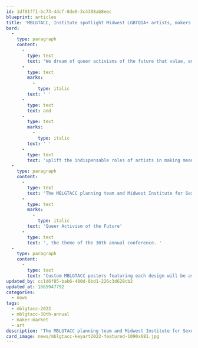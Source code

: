 ```yaml
---
id: 1df01ff1-bc73-4dcf-8de0-3c4308ab8eec
blueprint: articles
title: 'MBLGTACC, Institute spotlight Midwest LGBTQIA+ artists, makers'
bard:
  -
    type: paragraph
    content:
      -
        type: text
        text: 'We dream of queer activisms of the future that value, embrace,'
      -
        type: text
        marks:
          -
            type: italic
        text: ' '
      -
        type: text
        text: and
      -
        type: text
        marks:
          -
            type: italic
        text: ' '
      -
        type: text
        text: 'uplift the indispensable roles of artists in making meaning, building community, and inspiring change. And as a group of folks in some position to do so, we''re putting our money where our mouth is.'
  -
    type: paragraph
    content:
      -
        type: text
        text: 'The MBLGTACC planning team and Midwest Institute for Sexuality and Gender Diversity will feature the creative work of Nolan Mathieu Frank (@opensourcerer) and Maliya Brooks (@mmmaliyaaa) in Columbus this week. The selection followed their submissions for an open, public commission of art by LGBTQIA+ Midwesterners, and artists were asked to reflect on the meanings and possibilities of '
      -
        type: text
        marks:
          -
            type: italic
        text: 'Queer Activism of the Future'
      -
        type: text
        text: ', the theme of the 30th annual conference. '
  -
    type: paragraph
    content:
      -
        type: text
        text: 'Custom MBLGTACC posters featuring each design will be available for free to attendees at the Maker Market and Vendor Fair, while supplies last. Frank''s submission was also chosen for the cover of the keepsake program booklet. Both artists were compensated for their time and labor.'
updated_by: cc1d6f85-bab6-480d-8bd1-226c3d628cb2
updated_at: 1665947792
categories:
  - news
tags:
  - mblgtacc-2022
  - mblgtacc-30th-annual
  - maker-market
  - art
description: 'The MBLGTACC planning team and Midwest Institute for Sexuality and Gender Diversity will feature the creative work of Nolan Mathieu Frank (@opensourcerer) and Maliya Brooks (@mmmaliyaaa) in Columbus this week.'
card_image: news/mblgtacc-keyart2022-featured-1090x681.jpg
---
```

